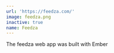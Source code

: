 ```yaml
---
url: 'https://feedza.com/'
image: feedza.png
inactive: true
name: Feedza
---
```

The feedza web app was built with Ember